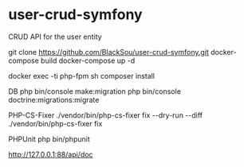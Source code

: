 # user-crud-symfony
CRUD API for the user entity

git clone https://github.com/BlackSou/user-crud-symfony.git
docker-compose build
docker-compose up -d

docker exec -ti php-fpm sh
composer install

DB
php bin/console make:migration
php bin/console doctrine:migrations:migrate

PHP-CS-Fixer
./vendor/bin/php-cs-fixer fix --dry-run --diff
./vendor/bin/php-cs-fixer fix

PHPUnit
php bin/phpunit

http://127.0.0.1:88/api/doc
